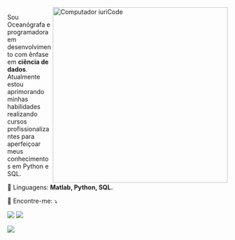 <img src="https://raw.githubusercontent.com/MicaelliMedeiros/micaellimedeiros/master/image/computer-illustration.png" min-width="400px" max-width="400px" width="400px" align="right" alt="Computador iuriCode">

<p align="left"> 
  Sou Oceanógrafa e programadora em desenvolvimento com ênfase em <strong>ciência de dados</strong>.<br>
  Atualmente estou aprimorando minhas habilidades realizando cursos profissionalizantes para aperfeiçoar meus conhecimentos em Python e SQL.
</p>

<p align="left">
  🦄 Linguagens: <strong>Matlab, Python, SQL.</strong>
</p>

<p align="left">
  💌 Encontre-me: ⤵️
</p>
  
<p align="left">
  <a href="#" alt="Gmail">
  <img src="https://img.shields.io/badge/-Gmail-FF0000?style=flat-square&labelColor=FF0000&logo=gmail&logoColor=white&link=https://mail.google.com/mail/u/biahabdon1@gmail.com" /></a>

  <a href="#" alt="Linkedin">
  <img src="https://img.shields.io/badge/-Linkedin-0e76a8?style=flat-square&logo=Linkedin&logoColor=white&link=https://www.linkedin.com/in/beatriz-abdon/" /></a>

  <a href="#" alt="Instagram">
    <div><a href="https://www.instagram.com/beatrizabdon/" target-"_blank">
      <img src="https://img.shields.io/badge/-Instagram-DF0174?style=flat-square&labelColor=DF0174&logo=instagram&logoColor=white&link=https://www.instagram.com/beatrizabdon/"/></a>
</p>  

